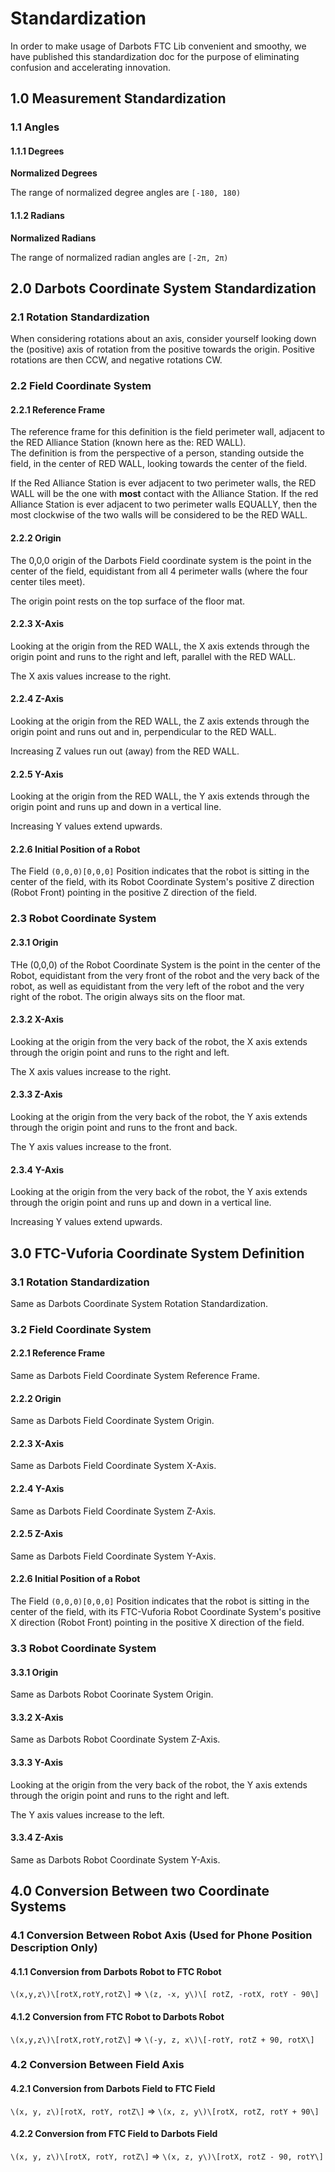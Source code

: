 # Standardization
In order to make usage of Darbots FTC Lib convenient and smoothy, we have published this standardization doc for the purpose of eliminating confusion and accelerating innovation.

## 1.0 Measurement Standardization

### 1.1 Angles

#### 1.1.1 Degrees

**Normalized Degrees**   

The range of normalized degree angles are `[-180, 180)`   

#### 1.1.2 Radians

**Normalized Radians**   

The range of normalized radian angles are `[-2π, 2π)`   

## 2.0 Darbots Coordinate System Standardization

### 2.1 Rotation Standardization

When considering rotations about an axis, consider yourself looking down the (positive) axis of rotation from the positive towards the origin. Positive rotations are then CCW, and negative rotations CW.   


### 2.2 Field Coordinate System

#### 2.2.1 Reference Frame

The reference frame for this definition is the field perimeter wall, adjacent to the RED Alliance Station (known here as the: RED WALL).   
The definition is from the perspective of a person, standing outside the field, in the center of RED WALL, looking towards the center of the field.   

If the Red Alliance Station is ever adjacent to two perimeter walls, the RED WALL will be the one with **most** contact with the Alliance Station.  If the red Alliance Station is ever adjacent to two perimeter walls EQUALLY, then the most clockwise of the two walls will be considered to be the RED WALL.   

#### 2.2.2 Origin

The 0,0,0 origin of the Darbots Field coordinate system is the point in the center of the field, equidistant from all 4 perimeter walls (where the four center tiles meet).   

The origin point rests on the top surface of the floor mat.   

#### 2.2.3 X-Axis

Looking at the origin from the RED WALL, the X axis extends through the origin point and runs to the right and left, parallel with the RED WALL.   

The X axis values increase to the right.   

#### 2.2.4 Z-Axis

Looking at the origin from the RED WALL, the Z axis extends through the origin point and runs out and in, perpendicular to the RED WALL.   

Increasing Z values run out (away) from the RED WALL.   

#### 2.2.5 Y-Axis

Looking at the origin from the RED WALL, the Y axis extends through the origin point and runs up and down in a vertical line.   

Increasing Y values extend upwards.   

#### 2.2.6 Initial Position of a Robot

The Field `(0,0,0)[0,0,0]` Position indicates that the robot is sitting in the center of the field, with its Robot Coordinate System's positive Z direction (Robot Front) pointing in the positive Z direction of the field.   

### 2.3 Robot Coordinate System

#### 2.3.1 Origin

THe (0,0,0) of the Robot Coordinate System is the point in the center of the Robot, equidistant from the very front of the robot and the very back of the robot, as well as equidistant from the very left of the robot and the very right of the robot. The origin always sits on the floor mat.   

#### 2.3.2 X-Axis

Looking at the origin from the very back of the robot, the X axis extends through the origin point and runs to the right and left.   

The X axis values increase to the right.   

#### 2.3.3 Z-Axis

Looking at the origin from the very back of the robot, the Y axis extends through the origin point and runs to the front and back.   

The Y axis values increase to the front.   

#### 2.3.4 Y-Axis

Looking at the origin from the very back of the robot, the Y axis extends through the origin point and runs up and down in a vertical line.   

Increasing Y values extend upwards.   

## 3.0 FTC-Vuforia Coordinate System Definition

### 3.1 Rotation Standardization

Same as Darbots Coordinate System Rotation Standardization.   

### 3.2 Field Coordinate System

#### 2.2.1 Reference Frame

Same as Darbots Field Coordinate System Reference Frame.   

#### 2.2.2 Origin

Same as Darbots Field Coordinate System Origin.   

#### 2.2.3 X-Axis

Same as Darbots Field Coordinate System X-Axis.   

#### 2.2.4 Y-Axis

Same as Darbots Field Coordinate System Z-Axis.   

#### 2.2.5 Z-Axis

Same as Darbots Field Coordinate System Y-Axis.   

#### 2.2.6 Initial Position of a Robot

The Field `(0,0,0)[0,0,0]` Position indicates that the robot is sitting in the center of the field, with its FTC-Vuforia Robot Coordinate System's positive X direction (Robot Front) pointing in the positive X direction of the field.   

### 3.3 Robot Coordinate System

#### 3.3.1 Origin

Same as Darbots Robot Coorinate System Origin.   

#### 3.3.2 X-Axis

Same as Darbots Robot Coordinate System Z-Axis.   

#### 3.3.3 Y-Axis

Looking at the origin from the very back of the robot, the Y axis extends through the origin point and runs to the right and left.   

The Y axis values increase to the left.   

#### 3.3.4 Z-Axis

Same as Darbots Robot Coordinate System Y-Axis.   

## 4.0 Conversion Between two Coordinate Systems

### 4.1 Conversion Between Robot Axis (Used for Phone Position Description Only)
#### 4.1.1 Conversion from Darbots Robot to FTC Robot

`\(x,y,z\)\[rotX,rotY,rotZ\]` => `\(z, -x, y\)\[ rotZ, -rotX, rotY - 90\]`

#### 4.1.2 Conversion from FTC Robot to Darbots Robot

`\(x,y,z\)\[rotX,rotY,rotZ\]` => `\(-y, z, x\)\[-rotY, rotZ + 90, rotX\]`

### 4.2 Conversion Between Field Axis
#### 4.2.1 Conversion from Darbots Field to FTC Field

`\(x, y, z\)[rotX, rotY, rotZ\]` => `\(x, z, y\)\[rotX, rotZ, rotY + 90\]`

#### 4.2.2 Conversion from FTC Field to Darbots Field
`\(x, y, z\)\[rotX, rotY, rotZ\]` => `\(x, z, y\)\[rotX, rotZ - 90, rotY\]`